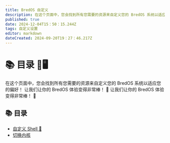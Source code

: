 ```yaml
---
title: BredOS 自定义
description: 在这个页面中，您会找到所有您需要的资源来自定义您的 BredOS 系统以适应您的偏好！ 让我们让你的 BredOS 体验变得非常棒！ 🚀 欢迎使用 BredOS 定制指南！ 🎉🖥️ 🚀
published: true
date: 2024-12-04T15：50：15.244Z
tags: 自定义设置
editor: markdown
dateCreated: 2024-09-20T19：27：46.217Z
---
```


# 📚 目录 🎉🖥️

在这个页面中，您会找到所有您需要的资源来自定义您的 BredOS 系统以适应您的偏好！ 让我们让你的 BredOS 体验变得非常棒！ 🚀 让我们让你的 BredOS 体验变得非常棒！ 🚀

## 📚 目录

- [自定义 Shell 🐚](https://wiki.bredos.org/en/customizations/shell-customization)
- [切换内核](https://wiki.bredos.org/en/customizations/switching-kernel)
